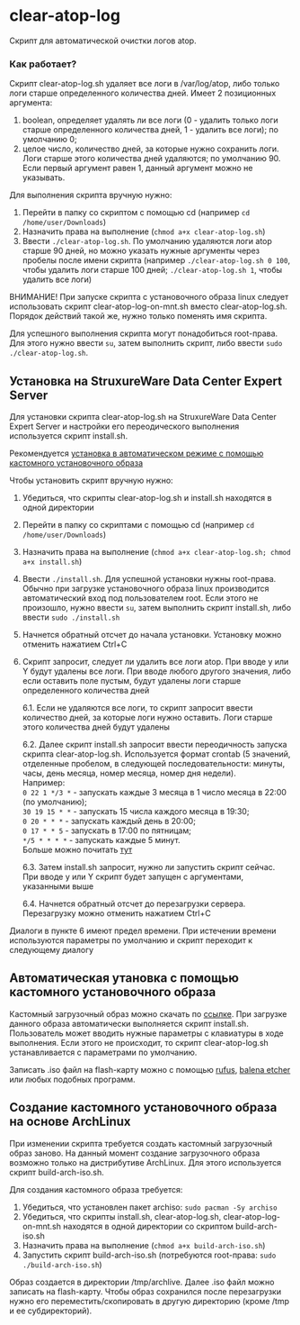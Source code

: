 # clear-atop-log
Скрипт для автоматической очистки логов atop.

### Как работает?
Скрипт clear-atop-log.sh удаляет все логи в /var/log/atop, либо только логи старше определенного количества дней.
Имеет 2 позиционных аргумента: 
1. boolean, определяет удалять ли все логи (0 - удалить только логи старше определенного количества дней, 1 - удалить все логи); по умолчанию 0;
2. целое число, количество дней, за которые нужно сохранить логи. Логи старше этого количества дней удаляются; по умолчанию 90. Если первый аргумент равен 1, данный аргумент можно не указывать.
 
Для выполнения скрипта вручную нужно:
1. Перейти в папку со скриптом с помощью cd (например ```cd /home/user/Downloads```)
2. Назначить права на выполнение (```chmod a+x clear-atop-log.sh```)
3. Ввести ```./clear-atop-log.sh```. По умолчанию удаляются логи atop старше 90 дней, но можно указать нужные аргументы через пробелы после имени скрипта (например ```./clear-atop-log.sh 0 100```, чтобы удалить логи старше 100 дней; ```./clear-atop-log.sh 1```, чтобы удалить все логи)

ВНИМАНИЕ! При запуске скрипта с установочного образа linux следует использовать скрипт clear-atop-log-on-mnt.sh вместо clear-atop-log.sh. Порядок действий такой же, нужно только поменять имя скрипта.

Для успешного выполнения скрипта могут понадобиться root-права. Для этого нужно ввести ```su```, затем выполнить скрипт, либо ввести ```sudo ./clear-atop-log.sh```.

## Установка на StruxureWare Data Center Expert Server
Для установки скрипта clear-atop-log.sh на StruxureWare Data Center Expert Server и настройки его переодического выполнения используется скрипт install.sh. 

Рекомендуется [установка в автоматическом режиме с помощью кастомного установочного образа](#автоматическая-утановка-с-помощью-кастомного-установочного-образа)

Чтобы установить скрипт вручную нужно:
1. Убедиться, что скрипты clear-atop-log.sh и install.sh находятся в одной директории
2. Перейти в папку со скриптами с помощью cd (например ```cd /home/user/Downloads```)
3. Назначить права на выполнение (```chmod a+x clear-atop-log.sh; chmod a+x install.sh```)
4. Ввести ```./install.sh```. Для успешной установки нужны root-права. Обычно при загрузке установочного образа linux производится автоматический вход под пользователем root. Если этого не произошло, нужно ввести ```su```, затем выполнить скрипт install.sh, либо ввести ```sudo ./install.sh```
5. Начнется обратный отсчет до начала установки. Установку можно отменить нажатием Ctrl+C
6. Скрипт запросит, следует ли удалить все логи atop. При вводе y или Y будут удалены все логи. При вводе любого другого значения, либо если оставить поле пустым, будут удалены логи старше определенного количества дней </br >

   6.1. Если не удаляются все логи, то скрипт запросит ввести количество дней, за которые логи нужно оставить. Логи старше этого количества дней будут удалены </br >
   
   6.2. Далее скрипт install.sh запросит ввести переодичность запуска скрипта clear-atop-log.sh. Используется формат crontab (5 значений, отделенные пробелом, в следующей последовательности: минуты, часы, день месяца, номер месяца, номер дня недели). </br >
   Например: </br >
     ```0 22 1 */3 *``` - запускать каждые 3 месяца в 1 число месяца в 22:00 (по умолчанию);</br >
     ```30 19 15 * *``` - запускать 15 числа каждого месяца в 19:30;</br >
     ```0 20 * * *``` - запускать каждый день в 20:00;</br >
     ```0 17 * * 5``` - запускать в 17:00 по пятницам;</br >
     ```*/5 * * * *``` - запускать каждые 5 минут.</br >
   Больше можно почитать [тут](https://www.nncron.ru/help/RU/working/cron-format.htm)</br >
   
   6.3. Затем install.sh запросит, нужно ли запустить скрипт сейчас. При вводе y или Y скрипт будет запущен с аргументами, указанными выше</br >
   
   6.4. Начнется обратный отсчет до перезагрузки сервера. Перезагрузку можно отменить нажатием Ctrl+C</br >

Диалоги в пункте 6 имеют предел времени. При истечении времени используются параметры по умолчанию и скрипт переходит к следующему диалогу

## Автоматическая утановка с помощью кастомного установочного образа
Кастомный загрузочный образ можно скачать по [ссылке](https://drive.google.com/drive/folders/11Gy1BcJWSOi7NC2LJccCzdV0VSKIq8AJ?usp=sharing). При загрузке данного образа автоматически выполняется скрипт install.sh. Пользователь может вводить нужные параметры с клавиатуры в ходе выполнения. Если этого не происходит, то скрипт clear-atop-log.sh устанавливается с параметрами по умолчанию. 

Записать .iso файл на flash-карту можно с помощью [rufus](https://rufus.ie/), [balena etcher](https://etcher.balena.io/) или любых подобных программ.

## Создание кастомного установочного образа на основе ArchLinux
При изменении скрипта требуется создать кастомный загрузочный образ заново. На данный момент создание загрузочного образа возможно только на дистрибутиве ArchLinux. Для этого используется скрипт build-arch-iso.sh.

Для создания кастомного образа требуется:
1. Убедиться, что установлен пакет archiso: ```sudo pacman -Sy archiso```
2. Убедиться, что скрипты install.sh, clear-atop-log.sh, clear-atop-log-on-mnt.sh находятся в одной директории со скриптом build-arch-iso.sh
3. Назначить права на выполнение (```chmod a+x build-arch-iso.sh```)
4. Запустить скрипт build-arch-iso.sh (потребуются root-права: ```sudo ./build-arch-iso.sh```)

Образ создается в директории /tmp/archlive. Далее .iso файл можно записать на flash-карту. Чтобы образ сохранился после перезагрузки нужно его переместить/скопировать в другую директорию (кроме /tmp и ее субдиректорий).
